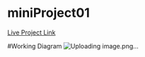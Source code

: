 # miniProject01

[Live Project Link](https://arshil121.github.io/miniProject01/)

#Working Diagram
![Uploading image.png…]()


